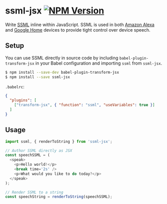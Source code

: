 # ssml-jsx [![NPM Version](https://img.shields.io/npm/v/ssml-jsx.svg)](https://npmjs.org/package/ssml-jsx)

Write [SSML](https://www.w3.org/TR/speech-synthesis/) inline within JavaScript. SSML is used in both
[Amazon Alexa](https://developer.amazon.com/public/solutions/alexa/alexa-skills-kit/docs/speech-synthesis-markup-language-ssml-reference)
and [Google Home](https://developers.google.com/actions/reference/ssml) devices to provide tight control over device
speech.

## Setup

You can use SSML directly in source code by including
`babel-plugin-transform-jsx` in your Babel configuration and importing `ssml` from `ssml-jsx`.

```bash
$ npm install --save-dev babel-plugin-transform-jsx
$ npm install --save ssml-jsx
```

`.babelrc`:
```json
{
  "plugins": [
    ["transform-jsx", { "function": "ssml", "useVariables": true }]
  ]
}
```

## Usage

```javascript
import ssml, { renderToString } from 'ssml-jsx';

// Author SSML directly as JSX
const speechSSML = (
  <speak>
    <p>Hello world!</p>
    <break time='2s' />
    <p>What would you like to do today?</p>
  </speak>
);

// Render SSML to a string
const speechString = renderToString(speechSSML);
```
